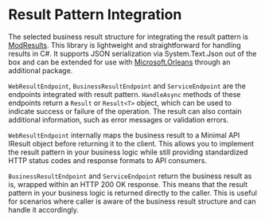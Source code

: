 # Result Pattern Integration

The selected business result structure for integrating the result pattern is [ModResults](https://github.com/modabas/ModResults). This library is lightweight and straightforward for handling results in C#. It supports JSON serialization via System.Text.Json out of the box and can be extended for use with [Microsoft.Orleans](https://github.com/dotnet/orleans) through an additional package.

`WebResultEndpoint`, `BusinessResultEndpoint` and `ServiceEndpoint` are the endpoints integrated with result pattern. `HandleAsync` methods of these endpoints return a `Result` or `Result<T>` object, which can be used to indicate success or failure of the operation. The result can also contain additional information, such as error messages or validation errors.

`WebResultEndpoint` internally maps the business result to a Minimal API IResult object before returning it to the client. This allows you to implement the result pattern in your business logic while still providing standardized HTTP status codes and response formats to API consumers.

`BusinessResultEndpoint` and `ServiceEndpoint` return the business result as is, wrapped within an HTTP 200 OK response. This means that the result pattern in your business logic is returned directly to the caller. This is useful for scenarios where caller is aware of the business result structure and can handle it accordingly.
